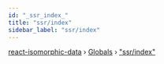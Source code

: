 ```yaml
---
id: "_ssr_index_"
title: "ssr/index"
sidebar_label: "ssr/index"
---
```


[react-isomorphic-data](../index.md) › [Globals](../globals.md) › ["ssr/index"](_ssr_index_.md)


